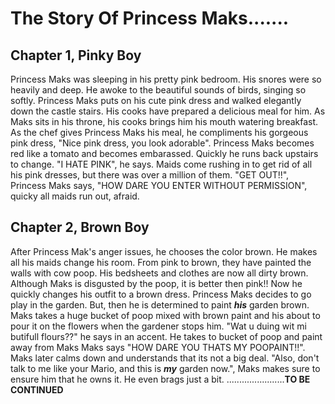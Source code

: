 # The Story Of Princess Maks.......
## Chapter 1, Pinky Boy
Princess Maks was sleeping in his pretty pink bedroom. 
His snores were so heavily and deep.
He awoke to the beautiful sounds of birds, singing so softly. 
Princess Maks puts on his cute pink dress and walked elegantly down the castle stairs. 
His cooks have prepared a delicious meal for him.
As Maks sits in his throne, his cooks brings him his mouth watering breakfast.
As the chef gives Princess Maks his meal, he compliments his gorgeous pink dress, "Nice pink dress, you look adorable".
Princess Maks becomes red like a tomato and becomes embarassed. 
Quickly he runs back upstairs to change.
"I HATE PINK", he says. 
Maids come rushing in to get rid of all his pink dresses, but there was over a million of them.
"GET OUT!!", Princess Maks says, "HOW DARE YOU ENTER WITHOUT PERMISSION", quicky all maids run out, afraid.
## Chapter 2, Brown Boy
After Princess Mak's anger issues, he chooses the color brown. 
He makes all his maids change his room.
From pink to brown, they have painted the walls with cow poop. 
His bedsheets and clothes are now all dirty brown.
Although Maks is disgusted by the poop, it is better then pink!! 
Now he quickly changes his outfit to a brown dress.
Princess Maks decides to go play in the garden. 
But, then he is determined to paint ***his*** garden brown.
Maks takes a huge bucket of poop mixed with brown paint and his about to pour it on the flowers when the gardener stops him.
"Wat u duing wit mi butifull flours??" he says in an accent. 
He takes to bucket of poop and paint away from Maks
Maks says "HOW DARE YOU THATS MY POOPAINT!!". 
Maks later calms down and understands that its not a big deal.
"Also, don't talk to me like your Mario, and this is ***my*** garden now.", Maks makes sure to ensure him that he owns it.
He even brags just a bit.
.......................**TO BE CONTINUED**
